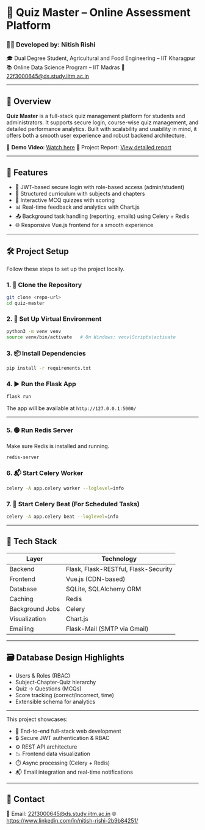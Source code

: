 
# 📘 Quiz Master – Online Assessment Platform

### 👨‍💻 Developed by: **Nitish Rishi**

🎓 Dual Degree Student, Agricultural and Food Engineering – IIT Kharagpur
📚 Online Data Science Program – IIT Madras
📧 [22f3000645@ds.study.iitm.ac.in](mailto:22f3000645@ds.study.iitm.ac.in)

---

## 🧠 Overview

**Quiz Master** is a full-stack quiz management platform for students and administrators. It supports secure login, course-wise quiz management, and detailed performance analytics. Built with scalability and usability in mind, it offers both a smooth user experience and robust backend architecture.

🎥 **Demo Video**: [Watch here](https://drive.google.com/file/d/19T0Zkb0U4acLIP2Kh9wY6ynpZZu-20M_/view?usp=sharing)
📄 Project Report: [View detailed report](https://docs.google.com/document/d/1nHEgetal6wyZPFINP_F7zGIE9BOkXBgbBg3ykr1YO9M/edit?usp=sharing)

---

## 🚀 Features

* 🔐 JWT-based secure login with role-based access (admin/student)
* 🧩 Structured curriculum with subjects and chapters
* 📝 Interactive MCQ quizzes with scoring
* 📊 Real-time feedback and analytics with Chart.js
* 📤 Background task handling (reporting, emails) using Celery + Redis
* 🌐 Responsive Vue.js frontend for a smooth experience

---

## 🛠️ Project Setup

Follow these steps to set up the project locally.

### 1. 🔧 Clone the Repository

```bash
git clone <repo-url>
cd quiz-master
```

### 2. 🐍 Set Up Virtual Environment

```bash
python3 -m venv venv
source venv/bin/activate   # On Windows: venv\Scripts\activate
```

### 3. 📦 Install Dependencies

```bash
pip install -r requirements.txt
```


### 4. ▶️ Run the Flask App

```bash
flask run
```

The app will be available at `http://127.0.0.1:5000/`

---

### 5. 🟢 Run Redis Server

Make sure Redis is installed and running.

```bash
redis-server
```

### 6. 📬 Start Celery Worker

```bash
celery -A app.celery worker --loglevel=info
```

### 7. 📩 Start Celery Beat (For Scheduled Tasks)

```bash
celery -A app.celery beat --loglevel=info
```

---

## 🧩 Tech Stack

| Layer           | Technology                           |
| --------------- | ------------------------------------ |
| Backend         | Flask, Flask-RESTful, Flask-Security |
| Frontend        | Vue.js (CDN-based)                   |
| Database        | SQLite, SQLAlchemy ORM               |
| Caching         | Redis                                |
| Background Jobs | Celery                               |
| Visualization   | Chart.js                             |
| Emailing        | Flask-Mail (SMTP via Gmail)          |

---

## 🗃️ Database Design Highlights

* Users & Roles (RBAC)
* Subject-Chapter-Quiz hierarchy
* Quiz → Questions (MCQs)
* Score tracking (correct/incorrect, time)
* Extensible schema for analytics

---

This project showcases:

* 🔁 End-to-end full-stack web development
* 🔒 Secure JWT authentication & RBAC
* ⚙️ REST API architecture
* 📉 Frontend data visualization
* ⏱️ Async processing (Celery + Redis)
* 📬 Email integration and real-time notifications

---

## 🔗 Contact

📧 Email: [22f3000645@ds.study.iitm.ac.in](mailto:22f3000645@ds.study.iitm.ac.in)
🌐 https://www.linkedin.com/in/nitish-rishi-2b9b84251/ 

